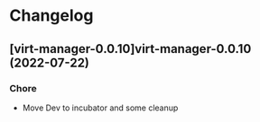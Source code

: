 # Changelog



## [virt-manager-0.0.10]virt-manager-0.0.10 (2022-07-22)

### Chore

- Move Dev to incubator and some cleanup
  
  
